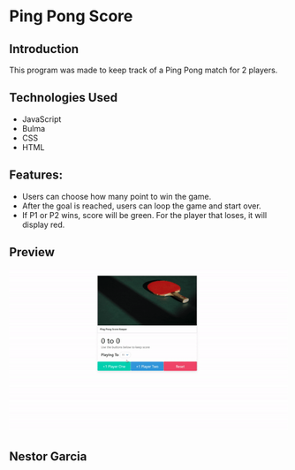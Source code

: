 # Ping Pong Score

## Introduction
This program was made to keep track of a Ping Pong match for 2 players.

## Technologies Used
- JavaScript
- Bulma
- CSS
- HTML

## Features:
  - Users can choose how many point to win the game.
  - After the goal is reached, users can loop the game and start over.
  - If P1 or P2 wins, score will be green. For the player that loses, it will display red.

## Preview
![Alt Text](https://github.com/nestorjgc/PingPongScore/blob/main/imgs/gif.gif)
##

## Nestor Garcia


